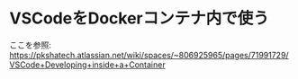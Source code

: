 # VSCodeをDockerコンテナ内で使う

ここを参照: https://pkshatech.atlassian.net/wiki/spaces/~806925965/pages/71991729/VSCode+Developing+inside+a+Container
